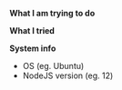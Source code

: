 **What I am trying to do**  

**What I tried**

**System info**
 - OS (eg. Ubuntu)
 - NodeJS version (eg. 12)

